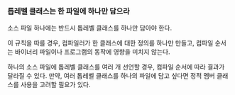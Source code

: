### 톱레벨 클래스는 한 파일에 하나만 담으라

소스 파일 하나에는 반드시 톱레벨 클래스를 하나만 담아야 한다. 

이 규칙을 따를 경우, 컴파일러가 한 클래스에 대한 정의를 하나만 만들고, 컴파일 순서는 바이너리 파일이나 프로그램의 동작에 영향을 미치지 않는다.

하나의 소스 파일에 톱레벨 클래스를 여러 개 선언할 경우, 컴파일 순서에 따라 결과가 달라질 수 있다. 만약, 여러 톱레벨 클래스를 하나의 파일에 담고 싶다면 정적 멤버 클래스를 사용을 고려할 필요가 있다.